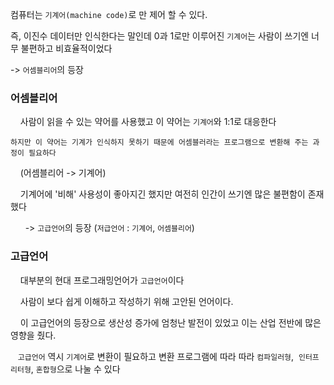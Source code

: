 컴퓨터는 `기계어(machine code)`로 만 제어 할 수 있다.

즉, 이진수 데이터만 인식한다는 말인데 0과 1로만 이루어진 `기계어`는 사람이 쓰기엔 너무 불편하고 비효율적이었다

\-> `어셈블리어`의 등장

### 어셈블리어

    사람이 읽을 수 있는 약어를 사용했고 이 약어는 `기계어`와 1:1로 대응한다

    하지만 이 약어는 기계가 인식하지 못하기 때문에 어셈블러라는 프로그램으로 변환해 주는 과정이 필요하다

    (어셈블리어 -> 기계어)

    기계어에 '비해' 사용성이 좋아지긴 했지만 여전히 인간이 쓰기엔 많은 불편함이 존재했다

      -> `고급언어`의 등장 (`저급언어` : `기계어`, `어셈블리어`)

### 고급언어

    대부분의 현대 프로그래밍언어가 `고급언어`이다

    사람이 보다 쉽게 이해하고 작성하기 위해 고안된 언어이다.

    이 고급언어의 등장으로 생산성 증가에 엄청난 발전이 있었고 이는 산업 전반에 많은 영향을 줬다.

   `고급언어` 역시 `기계어`로 변환이 필요하고 변환 프로그램에 따라 따라 `컴파일러형`,  `인터프리터형`, `혼합형`으로 나눌 수 있다
